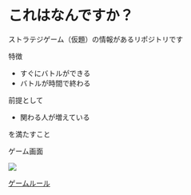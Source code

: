 # これはなんですか？

ストラテジゲーム（仮題）の情報があるリポジトリです

特徴

* すぐにバトルができる
* バトルが時間で終わる


前提として

* 関わる人が増えている

を満たすこと

ゲーム画面

![](https://dl.dropboxusercontent.com/u/2086769/strategygame/0001.png)

[ゲームルール](https://github.com/nagai/strategygame/wiki/%E3%82%B2%E3%83%BC%E3%83%A0%E3%83%AB%E3%83%BC%E3%83%AB)


